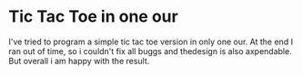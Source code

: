 # Tic Tac Toe in one our
 I've tried to program a simple tic tac toe version in only one our.  At the end I ran out of time, so i couldn't fix all buggs and thedesign is also axpendable. But overall i am happy with the result.

